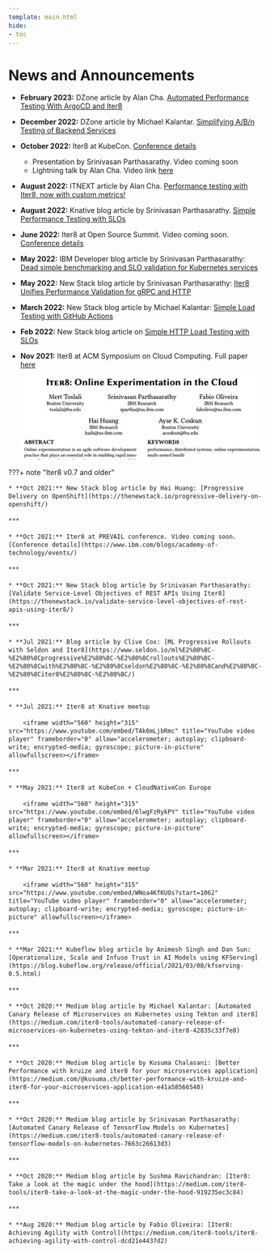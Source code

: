 ```yaml
---
template: main.html
hide:
- toc
---
```


# News and Announcements
* **February 2023:** DZone article by Alan Cha. [Automated Performance Testing With ArgoCD and Iter8](https://dzone.com/articles/automated-performance-testing-with-argocd-and-iter8)

* **December 2022:** DZone article by Michael Kalantar. [Simplifying A/B/n Testing of Backend Services](https://dzone.com/articles/simplifying-abn-testing-of-backend-services)

* **October 2022:** Iter8 at KubeCon. [Conference details](https://events.linuxfoundation.org/kubecon-cloudnativecon-north-america/)
    * Presentation by Srinivasan Parthasarathy. Video coming soon
    * Lightning talk by Alan Cha. Video link [here](https://www.youtube.com/watch?v=CloYk6W_7Ns)

* **August 2022:** ITNEXT article by Alan Cha. [Performance testing with Iter8, now with custom metrics!](https://itnext.io/performance-testing-with-iter8-now-with-custom-metrics-8c97bb7449c8)

* **August 2022:** Knative blog article by Srinivasan Parthasarathy. [Simple Performance Testing with SLOs](https://knative.dev/blog/articles/performance-test-with-slos/)

* **June 2022:** Iter8 at Open Source Summit. Video coming soon. [Conference details](https://events.linuxfoundation.org/open-source-summit-north-america/)
    
* **May 2022:** IBM Developer blog article by Srinivasan Parthasarathy: [Dead simple benchmarking and SLO validation for Kubernetes services](https://developer.ibm.com/articles/dead-simple-benchmarking-and-slo-validation-for-kubernetes-services/)

* **May 2022:** New Stack blog article by Srinivasan Parthasarathy: [Iter8 Unifies Performance Validation for gRPC and HTTP](https://thenewstack.io/iter8-unifies-performance-validation-for-grpc-and-http/)

* **March 2022:** New Stack blog article by Michael Kalantar: [Simple Load Testing with GitHub Actions](https://thenewstack.io/simple-load-testing-with-github-actions/)
    
* **Feb 2022:** New Stack blog article on [Simple HTTP Load Testing with SLOs](https://thenewstack.io/simple-http-load-testing-with-slos/)

* **Nov 2021:** Iter8 at ACM Symposium on Cloud Computing. Full paper [here](https://github.com/sriumcp/papers/blob/main/socc2021-final106.pdf)

    ![SLO Validation](images/socc-thumbnail.jpg)
    
???+ note "Iter8 v0.7 and older"
    
    * **Oct 2021:** New Stack blog article by Hai Huang: [Progressive Delivery on OpenShift](https://thenewstack.io/progressive-delivery-on-openshift/)

    ***

    * **Oct 2021:** Iter8 at PREVAIL conference. Video coming soon. [Conference details](https://www.ibm.com/blogs/academy-of-technology/events/)

    ***

    * **Oct 2021:** New Stack blog article by Srinivasan Parthasarathy: [Validate Service-Level Objectives of REST APIs Using Iter8](https://thenewstack.io/validate-service-level-objectives-of-rest-apis-using-iter8/)

    ***

    * **Jul 2021:** Blog article by Clive Cox: [ML‌ ‌Progressive‌ ‌Rollouts‌ ‌with‌ ‌Seldon‌ ‌and‌ ‌Iter8‌](https://www.seldon.io/ml%E2%80%8C-%E2%80%8Cprogressive%E2%80%8C-%E2%80%8Crollouts%E2%80%8C-%E2%80%8Cwith%E2%80%8C-%E2%80%8Cseldon%E2%80%8C-%E2%80%8Cand%E2%80%8C-%E2%80%8Citer8%E2%80%8C-%E2%80%8C/)

    ***

    * **Jul 2021:** Iter8 at Knative meetup

        <iframe width="560" height="315" src="https://www.youtube.com/embed/TAk6mLjbRmc" title="YouTube video player" frameborder="0" allow="accelerometer; autoplay; clipboard-write; encrypted-media; gyroscope; picture-in-picture" allowfullscreen></iframe>
        
    ***

    * **May 2021:** Iter8 at KubeCon + CloudNativeCon Europe

        <iframe width="560" height="315" src="https://www.youtube.com/embed/6lwgFzRykPY" title="YouTube video player" frameborder="0" allow="accelerometer; autoplay; clipboard-write; encrypted-media; gyroscope; picture-in-picture" allowfullscreen></iframe>

    ***

    * **Mar 2021:** Iter8 at Knative meetup

        <iframe width="560" height="315" src="https://www.youtube.com/embed/WNoa4KfKUOs?start=1062" title="YouTube video player" frameborder="0" allow="accelerometer; autoplay; clipboard-write; encrypted-media; gyroscope; picture-in-picture" allowfullscreen></iframe>

    ***

    * **Mar 2021:** Kubeflow blog article by Animesh Singh and Dan Sun: [Operationalize, Scale and Infuse Trust in AI Models using KFServing](https://blog.kubeflow.org/release/official/2021/03/08/kfserving-0.5.html)

    ***

    * **Oct 2020:** Medium blog article by Michael Kalantar: [Automated Canary Release of Microservices on Kubernetes using Tekton and iter8](https://medium.com/iter8-tools/automated-canary-release-of-microservices-on-kubernetes-using-tekton-and-iter8-42835c33f7e8)

    ***

    * **Oct 2020:** Medium blog article by Kusuma Chalasani: [Better Performance with kruize and iter8 for your microservices application](https://medium.com/@kusuma.ch/better-performance-with-kruize-and-iter8-for-your-microservices-application-e41a58566540)

    ***

    * **Oct 2020:** Medium blog article by Srinivasan Parthasarathy: [Automated Canary Release of TensorFlow Models on Kubernetes](https://medium.com/iter8-tools/automated-canary-release-of-tensorflow-models-on-kubernetes-7663c26613d3)

    ***

    * **Oct 2020:** Medium blog article by Sushma Ravichandran: [Iter8: Take a look at the magic under the hood](https://medium.com/iter8-tools/iter8-take-a-look-at-the-magic-under-the-hood-919235ec3c84)

    ***

    * **Aug 2020:** Medium blog article by Fabio Oliveira: [Iter8: Achieving Agility with Control](https://medium.com/iter8-tools/iter8-achieving-agility-with-control-dcd21e4437d2)
